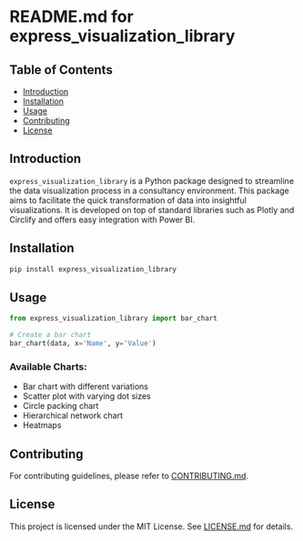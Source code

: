 # README.md for express_visualization_library

## Table of Contents

- [Introduction](#introduction)
- [Installation](#installation)
- [Usage](#usage)
- [Contributing](#contributing)
- [License](#license)

## Introduction

`express_visualization_library` is a Python package designed to streamline the data visualization process in a consultancy environment. This package aims to facilitate the quick transformation of data into insightful visualizations. It is developed on top of standard libraries such as Plotly and Circlify and offers easy integration with Power BI.

## Installation

```bash
pip install express_visualization_library
```

## Usage

```python
from express_visualization_library import bar_chart

# Create a bar chart
bar_chart(data, x='Name', y='Value')
```

### Available Charts:

- Bar chart with different variations
- Scatter plot with varying dot sizes
- Circle packing chart
- Hierarchical network chart
- Heatmaps

## Contributing

For contributing guidelines, please refer to [CONTRIBUTING.md](CONTRIBUTING.md).

## License

This project is licensed under the MIT License. See [LICENSE.md](LICENSE.md) for details.

